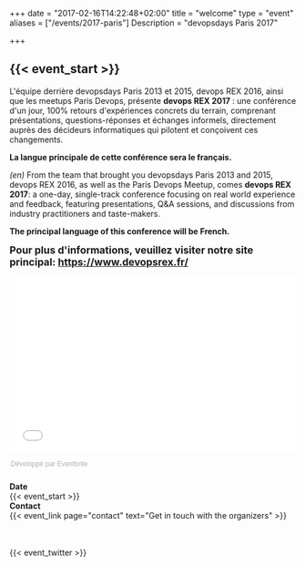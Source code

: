 +++
date = "2017-02-16T14:22:48+02:00"
title = "welcome"
type = "event"
aliases = ["/events/2017-paris"]
Description = "devopsdays Paris 2017"

+++

<h2>{{< event_start >}}</h2>

L'équipe derrière devopsdays Paris 2013 et 2015, devops REX 2016, ainsi
que les meetups Paris Devops, présente **devops REX 2017** : une
conférence d'un jour, 100% retours d'expériences concrets du terrain,
comprenant présentations, questions-réponses et échanges informels,
directement auprès des décideurs informatiques qui pilotent et conçoivent
ces changements.

**La langue principale de cette conférence sera le français.**

*(en)* From the team that brought you devopsdays Paris 2013 and 2015,
devops REX 2016, as well as the Paris Devops Meetup, comes **devops
REX 2017**: a one-day, single-track conference focusing on real world
experience and feedback, featuring presentations, Q&A sessions, and
discussions from industry practitioners and taste-makers.

**The principal language of this conference will be French.**

<div style="font-weight: bolder; font-size: 125%">Pour plus d'informations, veuillez visiter notre site principal: <a href="https://www.devopsrex.fr/">https://www.devopsrex.fr/</a></div>

<br />

<div style="width:100%; text-align:left;"><iframe src="//eventbrite.fr/tickets-external?eid=32056802760&ref=etckt" frameborder="0" height="308" width="100%" vspace="0" hspace="0" marginheight="5" marginwidth="5" scrolling="auto" allowtransparency="true"></iframe><div style="font-family:Helvetica, Arial; font-size:12px; padding:10px 0 5px; margin:2px; width:100%; text-align:left;" ><a class="powered-by-eb" style="color: #ADB0B6; text-decoration: none;" target="_blank" href="http://www.eventbrite.fr/">Développé par Eventbrite</a></div></div>

<br />

<!-- <div style="text-align:center;">
  {{< event_logo >}}
</div> -->

<div class = "row">
  <div class = "col-md-2">
    <strong>Date</strong>
  </div>
  <div class = "col-md-8">
    {{< event_start >}}
  </div>
</div>

<!-- <div class = "row">
  <div class = "col-md-2">
    <strong>Location</strong>
  </div>
  <div class = "col-md-8">
    {{< event_location >}}
  </div>
</div> -->

<!-- <div class = "row">
  <div class = "col-md-2">
    <strong>Register</strong>
  </div>
  <div class = "col-md-8">
    {{< event_link page="registration" text="Register to attend the conference!" >}}
  </div>
</div> -->

<!-- <div class = "row">
  <div class = "col-md-2">
    <strong>Propose</strong>
  </div>
  <div class = "col-md-8">
    {{< event_link page="propose" text="Propose a talk!" >}}
  </div>
</div> -->

<!-- <div class = "row">
  <div class = "col-md-2">
    <strong>Program</strong>
  </div>
  <div class = "col-md-8">
    View the {{< event_link page="program" text="program." >}}
  </div>
</div> -->

<!-- <div class = "row">
  <div class = "col-md-2">
    <strong>Speakers</strong>
  </div>
  <div class = "col-md-8">
    Check out the {{< event_link page="speakers" text="speakers!" >}}
  </div>
</div> -->

<!--
<div class = "row">
  <div class = "col-md-2">
    <strong>Sponsors</strong>
  </div>
  <div class = "col-md-8">
    {{< event_link page="sponsor" text="Sponsor the conference!" >}}
  </div>
</div>
-->

<div class = "row">
  <div class = "col-md-2">
    <strong>Contact</strong>
  </div>
  <div class = "col-md-8">
    {{< event_link page="contact" text="Get in touch with the organizers" >}}
  </div>
</div>

<br />
<br />

{{< event_twitter >}}
